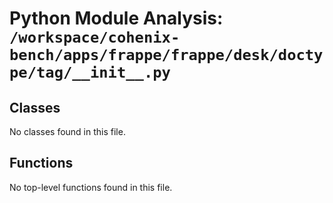 # Python Module Analysis: `/workspace/cohenix-bench/apps/frappe/frappe/desk/doctype/tag/__init__.py`

## Classes

No classes found in this file.


## Functions

No top-level functions found in this file.
